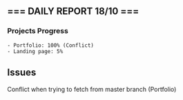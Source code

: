 ## === DAILY REPORT 18/10 ===

### Projects Progress

    - Portfolio: 100% (Conflict)
    - Landing page: 5%

## Issues

Conflict when trying to fetch from master branch (Portfolio)
